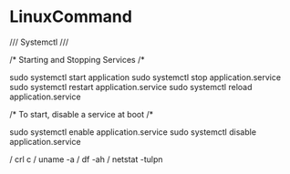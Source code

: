 # LinuxCommand

/// Systemctl ///

/* Starting and Stopping Services /*

sudo systemctl start application
sudo systemctl stop application.service
sudo systemctl restart application.service
sudo systemctl reload application.service

/* To start, disable a service at boot /*

sudo systemctl enable application.service
sudo systemctl disable application.service


/ crl c / uname -a / df -ah / netstat -tulpn
